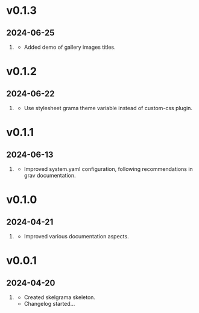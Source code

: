 <!--
# v1.2.0
## 2056-07-29

1. [](#new)
    * New features added
    * Another new feature
2. [](#improved)
    * Improvement made
    * Another improvement
3. [](#bugfix)
     * Bugfix implemented
     * Another bugfix -->


# v0.1.3
## 2024-06-25

1. [](#new)
    * Added demo of gallery images titles.

# v0.1.2
## 2024-06-22

1. [](#improved)
    * Use stylesheet grama theme variable instead of custom-css plugin.

# v0.1.1
## 2024-06-13

1. [](#improved)
    * Improved system.yaml configuration, following recommendations in grav documentation.

# v0.1.0
## 2024-04-21

1. [](#improved)
    * Improved various documentation aspects.

# v0.0.1
## 2024-04-20

1. [](#new)
    * Created skelgrama skeleton.
    * Changelog started...
